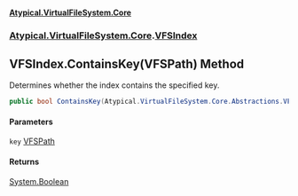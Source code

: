 #### [Atypical.VirtualFileSystem.Core](VirtualFileSystem.md 'VirtualFileSystem')
### [Atypical.VirtualFileSystem.Core](VirtualFileSystem.md#Atypical.VirtualFileSystem.Core 'Atypical.VirtualFileSystem.Core').[VFSIndex](VFSIndex.md 'Atypical.VirtualFileSystem.Core.VFSIndex')

## VFSIndex.ContainsKey(VFSPath) Method

Determines whether the index contains the specified key.

```csharp
public bool ContainsKey(Atypical.VirtualFileSystem.Core.Abstractions.VFSPath key);
```
#### Parameters

<a name='Atypical.VirtualFileSystem.Core.VFSIndex.ContainsKey(Atypical.VirtualFileSystem.Core.Abstractions.VFSPath).key'></a>

`key` [VFSPath](VFSPath.md 'Atypical.VirtualFileSystem.Core.Abstractions.VFSPath')

#### Returns
[System.Boolean](https://docs.microsoft.com/en-us/dotnet/api/System.Boolean 'System.Boolean')